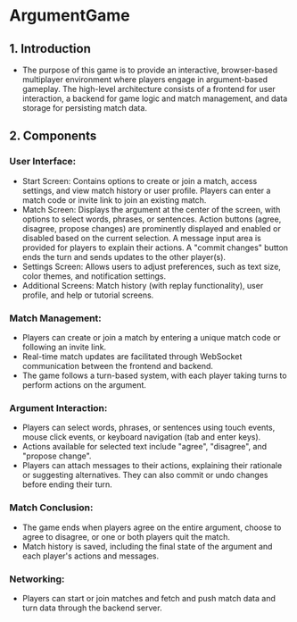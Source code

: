 # ArgumentGame

## 1. Introduction
- The purpose of this game is to provide an interactive, browser-based multiplayer environment where players engage in argument-based gameplay. The high-level architecture consists of a frontend for user interaction, a backend for game logic and match management, and data storage for persisting match data.

## 2. Components
### User Interface:
  - Start Screen: Contains options to create or join a match, access settings, and view match history or user profile. Players can enter a match code or invite link to join an existing match.
  - Match Screen: Displays the argument at the center of the screen, with options to select words, phrases, or sentences. Action buttons (agree, disagree, propose changes) are prominently displayed and enabled or disabled based on the current selection. A message input area is provided for players to explain their actions. A "commit changes" button ends the turn and sends updates to the other player(s).
  - Settings Screen: Allows users to adjust preferences, such as text size, color themes, and notification settings.
  - Additional Screens: Match history (with replay functionality), user profile, and help or tutorial screens.

### Match Management:
  - Players can create or join a match by entering a unique match code or following an invite link.
  - Real-time match updates are facilitated through WebSocket communication between the frontend and backend.
  - The game follows a turn-based system, with each player taking turns to perform actions on the argument.

### Argument Interaction:
  - Players can select words, phrases, or sentences using touch events, mouse click events, or keyboard navigation (tab and enter keys).
  - Actions available for selected text include "agree", "disagree", and "propose change".
  - Players can attach messages to their actions, explaining their rationale or suggesting alternatives. They can also commit or undo changes before ending their turn.

### Match Conclusion:
  - The game ends when players agree on the entire argument, choose to agree to disagree, or one or both players quit the match.
  - Match history is saved, including the final state of the argument and each player's actions and messages.

### Networking:
  - Players can start or join matches and fetch and push match data and turn data through the backend server.
